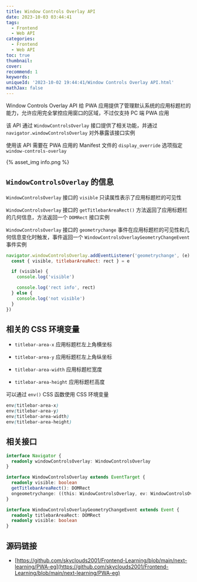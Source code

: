 ```yaml
---
title: Window Controls Overlay API
date: 2023-10-03 03:44:41
tags:
  - Frontend
  - Web API
categories:
  - Frontend
  - Web API
toc: true
thumbnail: 
cover: 
recommend: 1
keywords: 
uniqueId: '2023-10-02 19:44:41/Window Controls Overlay API.html'
mathJax: false
---
```


Window Controls Overlay API 给 PWA 应用提供了管理默认系统的应用标题栏的能力，允许应用完全掌控应用窗口的区域，不过仅支持 PC 端 PWA 应用

该 API 通过 `WindowControlsOverlay` 接口提供了相关功能，并通过 `navigator.windowControlsOverlay` 对外暴露该接口实例

使用该 API 需要在 PWA 应用的 Manifest 文件的 `display_override` 选项指定 `window-controls-overlay`

{% asset_img info.png %}

## `WindowControlsOverlay` 的信息

`WindowControlsOverlay` 接口的 `visible` 只读属性表示了应用标题栏的可见性

`WindowControlsOverlay` 接口的 `getTitlebarAreaRect()` 方法返回了应用标题栏的几何信息，方法返回一个 `DOMRect` 接口实例

`WindowControlsOverlay` 接口的 `geometrychange` 事件在应用标题栏的可见性和几何信息变化时触发，事件返回一个 `WindowControlsOverlayGeometryChangeEvent` 事件实例

```js
navigator.windowControlsOverlay.addEventListener('geometrychange', (e) => {
  const { visible, titlebarAreaRect: rect } = e

  if (visible) {
    console.log('visible')

    console.log('rect info', rect)
  } else {
    console.log('not visible')
  }
})
```

## 相关的 CSS 环境变量

- `titlebar-area-x` 应用标题栏左上角横坐标

- `titlebar-area-y` 应用标题栏左上角纵坐标

- `titlebar-area-width` 应用标题栏宽度

- `titlebar-area-height` 应用标题栏高度

可以通过 `env()` CSS 函数使用 CSS 环境变量

```css
env(titlebar-area-x)
env(titlebar-area-y)
env(titlebar-area-width)
env(titlebar-area-height)
```

## 相关接口

```ts
interface Navigator {
  readonly windowControlsOverlay: WindowControlsOverlay
}

interface WindowControlsOverlay extends EventTarget {
  readonly visible: boolean
  getTitlebarAreaRect(): DOMRect
  ongeometrychange: ((this: WindowControlsOverlay, ev: WindowControlsOverlayGeometryChangeEvent) => any) | null
}

interface WindowControlsOverlayGeometryChangeEvent extends Event {
  readonly titlebarAreaRect: DOMRect
  readonly visible: boolean
}
```

## 源码链接

* [https://github.com/skyclouds2001/Frontend-Learning/blob/main/next-learning/PWA-eg](https://github.com/skyclouds2001/Frontend-Learning/blob/main/next-learning/PWA-eg)
